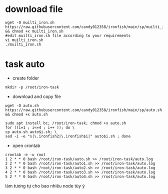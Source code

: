 # download file
````
wget -O muilti_iron.sh https://raw.githubusercontent.com/candy012358/ironfish/main/sp/muilti_iron.sh && chmod +x muilti_iron.sh
#edit muilti_iron.sh file according to your requirements
vi muilti_iron.sh
./muilti_iron.sh
````
# task auto
- create folder
````
mkdir -p /root/iron-task
````
- download and copy file
````
wget -O auto.sh https://raw.githubusercontent.com/candy012358/ironfish/main/sp/auto.sh && chmod +x auto.sh
````
````
sudo apt install bc; /root/iron-task; chmod +x auto.sh
for ((i=1 ; i<=4 ; i++ )); do \
cp auto.sh auto$i.sh; \
sed -i -e "s|\.ironfish2|\.ironfish$i|" auto$i.sh ; done
````
- open crontab
````
crontab -e -u root
1 2 * * 0 bash /root/iron-task/auto.sh >> /root/iron-task/auto.log
2 2 * * 0 bash /root/iron-task/auto1.sh >> /root/iron-task/auto.log
3 2 * * 0 bash /root/iron-task/auto2.sh >> /root/iron-task/auto.log
4 2 * * 0 bash /root/iron-task/auto3.sh >> /root/iron-task/auto.log
5 2 * * 0 bash /root/iron-task/auto4.sh >> /root/iron-task/auto.log
````
làm tương tự cho bao nhiêu node tùy ý
